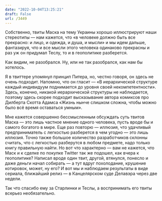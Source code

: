 ```yaml
---
date: "2022-10-04T13:25:21"
draft: False
url: /3449
---
```


Собственно, твиты Маска на тему Украины хорошо иллюстрируют наши стереотипы — нам кажется, что «в человеке должно быть все прекрасно: и лицо, и одежда, и душа, и мысли» и мы идем дальше, фантазируя, что  и все мысли этого человека одинаково прекрасны и раз уж он придумал Теслу, то и в геополитике разберется.

Как видим, не разобрался. Ну, или не так разобрался, как нам бы хотелось. 

Я в твиттере упомянул принцип Питера, но, честно говоря, он здесь не очень подходит. Напомню, что он гласит — «В иерархической структуре каждый индивидуум поднимается до уровня своей некомпетентности». Здесь, конечно, никакой иерархической структуры не наблюдается, поэтому здесь скорее подходит высказывание автора комиксов про Дилберта Скотта Адамса «Жизнь нынче слишком сложна, чтобы можно было всё время оставаться умным».  

Мне кажется совершенно бессмысленным обсуждать суть твитов Маска — это лишь частное мнение одного человека, пусть вроде бы и самого богатого в мире. Еще раз повторю — иллюзия, что удачливый предприниматель с легкостью разберется в чем угодно — это лишь иллюзия. Точно также большое количество разработчиков склонны считать, что с легкостью разберутся в любом предмете, надо только книгу правильную найти. Но вот что характерно — вам не кажется, что Маск и к сделке по покупке Twitter так же подошел, как вчера к геополитике? Написал вроде один твит, другой, втянулся, понесло и даже деньги начал собирать — а тут вдруг похолодание, крушение котировок, может, ну его? И вот мы и наблюдаем результаты в виде сериала, ближайший релиз — в Канцелярском суде Делавэра через две недели.

Так что спасибо ему за Старлинки и Теслы, а воспринимать его твиты всерьез необязательно.
